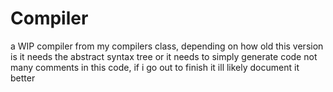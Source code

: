 # Compiler

a WIP compiler from my compilers class, depending on how old this version is it needs the abstract syntax tree or it needs to simply generate code
not many comments in this code, if i go out to finish it ill likely document it better
